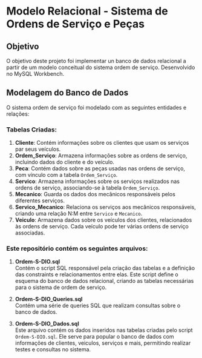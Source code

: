 # Modelo Relacional - Sistema de Ordens de Serviço e Peças
## Objetivo
O objetivo deste projeto foi implementar un banco de dados relacional a partir de um modelo conceitual do sistema ordem de serviço. Desenvolvido no MySQL Workbench.


## Modelagem do Banco de Dados
O sistema ordem de serviço foi modelado com as seguintes entidades e relações:
### Tabelas Criadas:

1. **Cliente**: Contém informações sobre os clientes que usam os serviços par seus veículos.
2. **Ordem_Serviço**: Armazena informações sobre as ordens de serviço, incluindo dados do cliente e do veículo.
3. **Peca**: Contém dados sobre as peças usadas nas ordens de serviço, com vínculo com a tabela `Ordem_Serviço`.
4. **Servico**: Armazena informações sobre os serviços realizados nas ordens de serviço, associando-se à tabela `Ordem_Serviço`.
5. **Mecanico**: Guarda os dados dos mecânicos responsáveis pelos diferentes serviços.
6. **Servico_Mecanico**: Relaciona os serviços aos mecânicos responsáveis, criando uma relação N:M entre `Servico` e `Mecanico`.
7. **Veiculo**: Armazena dados sobre os veículos dos clientes, relacionados às ordens de serviço. Cada veículo pode ter várias ordens de serviço associadas.

###  Este repositório contém os seguintes arquivos:

1. **Ordem-S-DIO.sql**  
   Contém o script SQL responsável pela criação das tabelas e a definição das constraints e relacionamentos entre elas. Este script define o esquema do banco de dados relacional, criando as tabelas necessárias para o sistema de ordem de serviço.
   
2. **Ordem-S-DIO_Queries.sql**  
   Contém uma série de queries SQL que realizam consultas sobre o banco de dados. 

3. **Ordem-S-DIO_Dados.sql**  
   Este arquivo contém os dados inseridos nas tabelas criadas pelo script `Ordem-S-DIO.sql`. Ele serve para popular o banco de dados com informações de clientes, veiculos, serviços e mais, permitindo realizar testes e consultas no sistema.

